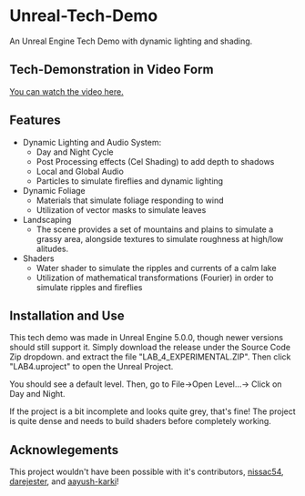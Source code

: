 # Unreal-Tech-Demo
An Unreal Engine Tech Demo with dynamic lighting and shading.

## Tech-Demonstration in Video Form

[You can watch the video here.](https://www.youtube.com/watch?v=Atd7FqzUELo)


## Features

 - Dynamic Lighting and Audio System:
	 - Day and Night Cycle
	 - Post Processing effects (Cel Shading) to add depth to shadows
	 - Local and Global Audio
	 - Particles to simulate fireflies and dynamic lighting 
 - Dynamic Foliage 
	 - Materials that simulate foliage responding to wind
	 - Utilization of vector masks to simulate leaves
 - Landscaping
	 - The scene provides a set of mountains and plains to simulate a grassy area, alongside textures to simulate roughness at high/low alitudes. 
 - Shaders 
	 - Water shader to simulate the ripples and currents of a calm lake
	 - Utilization of mathematical transformations (Fourier) in order to simulate ripples and fireflies

## Installation and Use
This tech demo was made in Unreal Engine 5.0.0, though newer versions should still support it. Simply download the release under the Source Code Zip dropdown. and extract the file "LAB_4_EXPERIMENTAL.ZIP". Then click "LAB4.uproject" to open the Unreal Project. 

You should see a default level. Then, go to File->Open Level...-> Click on Day and Night. 

If the project is a bit incomplete and looks quite grey, that's fine! The project is quite dense and needs to build shaders before completely working. 

## Acknowlegements
This project wouldn't have been possible with it's contributors, 
[nissac54](https://github.com/nisaac54), [darejester](https://github.com/darejester), and [aayush-karki](https://github.com/aayush-karki)!

